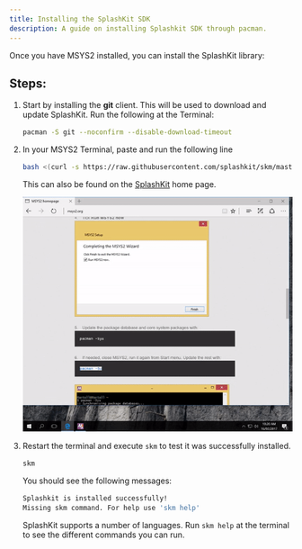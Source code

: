 ```yaml
---
title: Installing the SplashKit SDK
description: A guide on installing Splashkit SDK through pacman.
---
```

Once you have MSYS2 installed, you can install the SplashKit library:

## Steps:

1. Start by installing the **git** client. This will be used to download and update SplashKit. Run the following at the Terminal:

    ```bash
    pacman -S git --noconfirm --disable-download-timeout
    ```

1. In your MSYS2 Terminal, paste and run the following line

    ```bash
    bash <(curl -s https://raw.githubusercontent.com/splashkit/skm/master/install-scripts/skm-install.sh)
    ```

    This can also be found on the [SplashKit](http://www.splashkit.io) home page.

    ![](./images/gif/6.gif)

1. Restart the terminal and execute `skm` to test it was successfully installed.

    ```bash
    skm
    ```

    You should see the following messages:

    ```bash
    Splashkit is installed successfully!
    Missing skm command. For help use 'skm help'
    ```

    SplashKit supports a number of languages. Run `skm help` at the terminal to see the different commands you can run.



